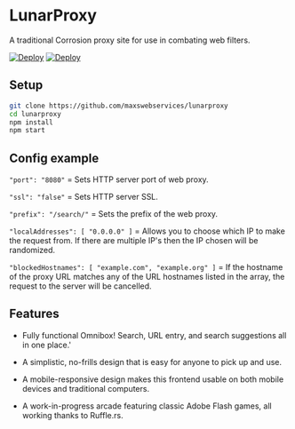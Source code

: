 # LunarProxy
A traditional Corrosion proxy site for use in combating web filters.

[![Deploy](https://www.herokucdn.com/deploy/button.svg)](https://heroku.com/deploy?template=https://github.com/maxswebservices/lunarproxybeta/tree/main)
[![Deploy](https://raw.githubusercontent.com/maxswebservices/lunarproxy/main/replit.svg)](https://repl.it/github/maxswebservices/lunarproxybeta)

## Setup

```sh
git clone https://github.com/maxswebservices/lunarproxy
cd lunarproxy
npm install
npm start
```

## Config example

`"port": "8080"` = Sets HTTP server port of web proxy.

`"ssl": "false"` = Sets HTTP server SSL.

`"prefix": "/search/"` = Sets the prefix of the web proxy.

`"localAddresses": [ "0.0.0.0" ]` = Allows you to choose which IP to make the request from. If there are multiple IP's then the IP chosen will be randomized.

`"blockedHostnames": [ "example.com", "example.org" ]` = If the hostname of the proxy URL matches any of the URL hostnames listed in the array, the request to the server will be cancelled.

## Features

- Fully functional Omnibox! Search, URL entry, and search suggestions all in one place.'

- A simplistic, no-frills design that is easy for anyone to pick up and use.

- A mobile-responsive design makes this frontend usable on both mobile devices and traditional computers.

- A work-in-progress arcade featuring classic Adobe Flash games, all working thanks to Ruffle.rs. 
